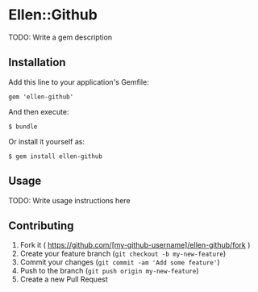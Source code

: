 # Ellen::Github

TODO: Write a gem description

## Installation

Add this line to your application's Gemfile:

    gem 'ellen-github'

And then execute:

    $ bundle

Or install it yourself as:

    $ gem install ellen-github

## Usage

TODO: Write usage instructions here

## Contributing

1. Fork it ( https://github.com/[my-github-username]/ellen-github/fork )
2. Create your feature branch (`git checkout -b my-new-feature`)
3. Commit your changes (`git commit -am 'Add some feature'`)
4. Push to the branch (`git push origin my-new-feature`)
5. Create a new Pull Request
